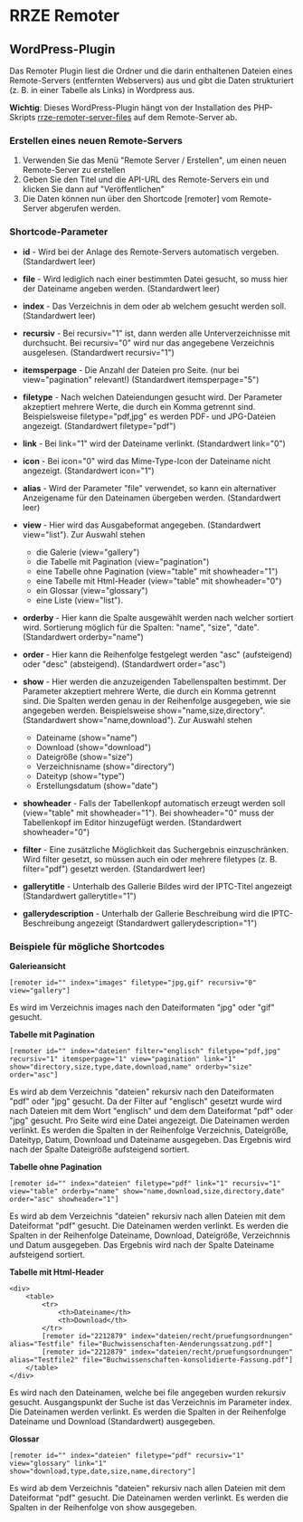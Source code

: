 RRZE Remoter
============

WordPress-Plugin
----------------

Das Remoter Plugin liest die Ordner und die darin enthaltenen Dateien eines Remote-Servers (entfernten Webservers) aus und gibt die Daten strukturiert (z. B. in einer Tabelle als Links) in Wordpress aus.

__Wichtig__: Dieses WordPress-Plugin hängt von der Installation des PHP-Skripts [rrze-remoter-server-files](https://gitlab.rrze.fau.de/rrze-webteam/rrze-remoter-server-files.git) auf dem Remote-Server ab.

### Erstellen eines neuen Remote-Servers

1. Verwenden Sie das Menü "Remote Server / Erstellen", um einen neuen Remote-Server zu erstellen
2. Geben Sie den Titel und die API-URL des Remote-Servers ein und klicken Sie dann auf "Veröffentlichen"
3. Die Daten können nun über den Shortcode [remoter] vom Remote-Server abgerufen werden.

### Shortcode-Parameter

- **id** - Wird bei der Anlage des Remote-Servers automatisch vergeben. (Standardwert leer)
- **file** - Wird lediglich nach einer bestimmten Datei gesucht, so muss hier der Dateiname angeben werden. (Standardwert leer)
- **index** - Das Verzeichnis in dem oder ab welchem gesucht werden soll. (Standardwert leer)
- **recursiv** - Bei recursiv="1" ist, dann werden alle Unterverzeichnisse mit durchsucht. Bei recursiv="0" wird nur das angegebene Verzeichnis ausgelesen. (Standardwert recursiv="1")
- **itemsperpage** - Die Anzahl der Dateien pro Seite. (nur bei view="pagination" relevant!) (Standardwert itemsperpage="5")
- **filetype** - Nach welchen Dateiendungen gesucht wird. Der Parameter akzeptiert mehrere Werte, die durch ein Komma getrennt sind. Beispielsweise filetype="pdf,jpg" es werden PDF- und JPG-Dateien angezeigt. (Standardwert filetype="pdf")
- **link** - Bei link="1" wird der Dateiname verlinkt. (Standardwert link="0")
- **icon** - Bei icon="0" wird das Mime-Type-Icon der Dateiname nicht angezeigt. (Standardwert icon="1")
- **alias** - Wird der Parameter "file" verwendet, so kann ein alternativer Anzeigename für den Dateinamen übergeben werden. (Standardwert leer)
- **view**  - Hier wird das Ausgabeformat angegeben. (Standardwert view="list"). Zur Auswahl stehen
    - die Galerie (view="gallery")
    - die Tabelle mit Pagination (view="pagination")
    - eine Tabelle ohne Pagination (view="table" mit showheader="1")
    - eine Tabelle mit Html-Header (view="table" mit showheader="0")
    - ein Glossar (view="glossary")
    - eine Liste (view="list").


- **orderby** - Hier kann die Spalte ausgewählt werden nach welcher sortiert wird. Sortierung möglich für die Spalten: "name", "size", "date". (Standardwert orderby="name")
- **order** - Hier kann die Reihenfolge festgelegt werden "asc" (aufsteigend) oder "desc" (absteigend). (Standardwert order="asc")
- **show** - Hier werden die anzuzeigenden Tabellenspalten bestimmt. Der Parameter akzeptiert mehrere Werte, die durch ein Komma getrennt sind. Die Spalten werden genau in der Reihenfolge ausgegeben, wie sie angegeben werden. Beispielsweise show="name,size,directory". (Standardwert show="name,download"). Zur Auswahl stehen
    -  Dateiname (show="name")
    -  Download (show="download")
    -  Dateigröße (show="size")
    -  Verzeichnisname (show="directory")
    -  Dateityp (show="type")
    -  Erstellungsdatum (show="date")

- **showheader** - Falls der Tabellenkopf automatisch erzeugt werden soll (view="table" mit showheader="1"). Bei showheader="0" muss der Tabellenkopf im Editor hinzugefügt werden. (Standardwert showheader="0")
- **filter** - Eine zusätzliche Möglichkeit das Suchergebnis einzuschränken. Wird filter gesetzt, so müssen auch ein oder mehrere filetypes (z. B. filter="pdf") gesetzt werden. (Standardwert leer)
- **gallerytitle** - Unterhalb des Gallerie Bildes wird der IPTC-Titel angezeigt (Standardwert gallerytitle="1")
- **gallerydescription** - Unterhalb der Gallerie Beschreibung wird die IPTC-Beschreibung angezeigt (Standardwert gallerydescription="1")

### Beispiele für mögliche Shortcodes

__Galerieansicht__
```
[remoter id="" index="images" filetype="jpg,gif" recursiv="0" view="gallery"]
```
Es wird im Verzeichnis images nach den Dateiformaten "jpg" oder "gif" gesucht.

__Tabelle mit Pagination__
```
[remoter id="" index="dateien" filter="englisch" filetype="pdf,jpg" recursiv="1" itemsperpage="1" view="pagination" link="1" show="directory,size,type,date,download,name" orderby="size" order="asc"]
```
Es wird ab dem Verzeichnis "dateien" rekursiv nach den Dateiformaten "pdf" oder "jpg" gesucht. Da der Filter auf "englisch" gesetzt wurde wird nach Dateien mit dem Wort "englisch" und dem dem Dateiformat "pdf" oder "jpg" gesucht. Pro Seite wird eine Datei angezeigt. Die Dateinamen werden verlinkt. Es werden die Spalten in der Reihenfolge Verzeichnis, Dateigröße, Dateityp, Datum, Download und Dateiname ausgegeben. Das Ergebnis wird nach der Spalte Dateigröße aufsteigend sortiert.

__Tabelle ohne Pagination__
```
[remoter id="" index="dateien" filetype="pdf" link="1" recursiv="1" view="table" orderby="name" show="name,download,size,directory,date" order="asc" showheader="1"]
```

Es wird ab dem Verzeichnis "dateien" rekursiv nach allen Dateien mit dem Dateiformat "pdf" gesucht. Die Dateinamen werden verlinkt. Es werden die Spalten in der Reihenfolge Dateiname, Download, Dateigröße, Verzeichnnis und Datum ausgegeben. Das Ergebnis wird nach der Spalte Dateiname aufsteigend sortiert.

__Tabelle mit Html-Header__

```
<div>
    <table>
        <tr>
            <th>Dateiname</th>
            <th>Download</th>
        </tr>
        [remoter id="2212879" index="dateien/recht/pruefungsordnungen" alias="Testfile" file="Buchwissenschaften-Aenderungssatzung.pdf"]
        [remoter id="2212879" index="dateien/recht/pruefungsordnungen" alias="Testfile2" file="Buchwissenschaften-konsolidierte-Fassung.pdf"]
    </table>
</div>
```

Es wird nach den Dateinamen, welche bei file angegeben wurden rekursiv gesucht. Ausgangspunkt der Suche ist das Verzeichnis im Parameter index. Die Dateinamen werden verlinkt. Es werden die Spalten in der Reihenfolge Dateiname und Download (Standardwert) ausgegeben.

__Glossar__
```
[remoter id="" index="dateien" filetype="pdf" recursiv="1" view="glossary" link="1" show="download,type,date,size,name,directory"]
```
Es wird ab dem Verzeichnis "dateien" rekursiv nach allen Dateien mit dem Dateiformat "pdf" gesucht. Die Dateinamen werden verlinkt. Es werden die Spalten in der Reihenfolge von show ausgegeben.
